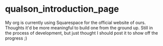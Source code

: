 # qualson_introduction_page

My org is currently using Squarespace for the official website of ours. Thoughts it'd be more meaningful to build one from the ground up. Still in the process of development, but just thought I should post it to show off the progress ;) 
